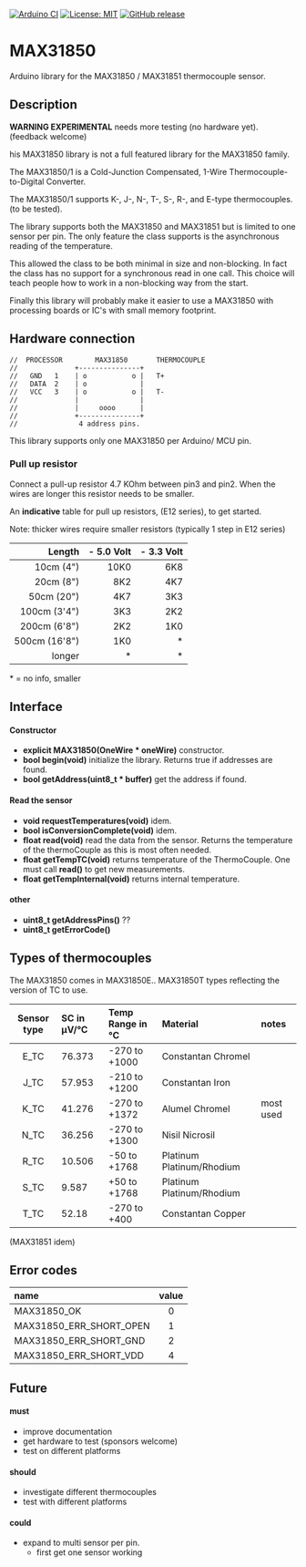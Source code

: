 
[![Arduino CI](https://github.com/RobTillaart/MAX31850/workflows/Arduino%20CI/badge.svg)](https://github.com/marketplace/actions/arduino_ci)
[![License: MIT](https://img.shields.io/badge/license-MIT-green.svg)](https://github.com/RobTillaart/MAX31850/blob/master/LICENSE)
[![GitHub release](https://img.shields.io/github/release/RobTillaart/MAX31850.svg?maxAge=3600)](https://github.com/RobTillaart/MAX31850/releases)

# MAX31850

Arduino library for the MAX31850 / MAX31851 thermocouple sensor.

## Description

**WARNING EXPERIMENTAL** needs more testing (no hardware yet).
(feedback welcome)

his MAX31850 library is not a full featured library for the MAX31850 family.

The MAX31850/1 is a Cold-Junction Compensated, 1-Wire Thermocouple-to-Digital Converter.

The MAX31850/1 supports K-, J-, N-, T-, S-, R-, and E-type thermocouples. (to be tested).

The library supports both the MAX31850 and MAX31851 but is limited to one sensor per pin.
The only feature the class supports is the asynchronous reading of the temperature.

This allowed the class to be both minimal in size and non-blocking. 
In fact the class has no support for a synchronous read in one call. 
This choice will teach people how to work in a non-blocking way from the start.

Finally this library will probably make it easier to use a MAX31850 with processing 
boards or IC's with small memory footprint.


## Hardware connection

```
//  PROCESSOR        MAX31850       THERMOCOUPLE
//              +---------------+
//   GND   1    | o           o |   T+
//   DATA  2    | o             |
//   VCC   3    | o           o |   T-
//              |               |
//              |     oooo      |
//              +---------------+
//               4 address pins.
```

This library supports only one MAX31850 per Arduino/ MCU pin.


### Pull up resistor

Connect a pull-up resistor 4.7 KOhm between pin3 and pin2. 
When the wires are longer this resistor needs to be smaller. 

An **indicative** table for pull up resistors, (E12 series), to get started.

Note: thicker wires require smaller resistors (typically 1 step in E12 series) 

| Length        | - 5.0 Volt  | - 3.3 Volt |
|--------------:|------------:|----------:|
| 10cm (4")     | 10K0  | 6K8 |
| 20cm (8")     |  8K2  | 4K7 |
| 50cm (20")    |  4K7  | 3K3 | 
| 100cm (3'4")  |  3K3  | 2K2 | 
| 200cm (6'8")  |  2K2  | 1K0 | 
| 500cm (16'8") |  1K0  | \*  |  
| longer        |    *  | \*  |

\* = no info, smaller 


## Interface

#### Constructor

- **explicit MAX31850(OneWire \* oneWire)** constructor.
- **bool begin(void)** initialize the library.
Returns true if addresses are found.
- **bool getAddress(uint8_t \* buffer)** get the address if found.

#### Read the sensor
- **void requestTemperatures(void)** idem.
- **bool isConversionComplete(void)** idem.
- **float read(void)** read the data from the sensor.
Returns the temperature of the thermoCouple as this is most often needed.
- **float getTempTC(void)** returns temperature of the ThermoCouple.
One must call **read()** to get new measurements.
- **float getTempInternal(void)** returns internal temperature.

#### other
- **uint8_t getAddressPins()** ??
- **uint8_t getErrorCode()**


## Types of thermocouples

The MAX31850 comes in MAX31850E.. MAX31850T types reflecting the version of TC to use.


| Sensor type | SC in µV/°C | Temp Range in °C | Material                  |  notes     |
|:-----------:|:------------|:-----------------|:--------------------------|:-----------|
|   E_TC      |    76.373   |   -270 to +1000  | Constantan Chromel        |
|   J_TC      |    57.953   |   -210 to +1200  | Constantan Iron           |
|   K_TC      |    41.276   |   -270 to +1372  | Alumel Chromel            | most used  |
|   N_TC      |    36.256   |   -270 to +1300  | Nisil Nicrosil            |
|   R_TC      |    10.506   |    -50 to +1768  | Platinum Platinum/Rhodium |
|   S_TC      |     9.587   |    +50 to +1768  | Platinum Platinum/Rhodium |
|   T_TC      |    52.18    |   -270 to +400   | Constantan Copper         |

(MAX31851 idem)


## Error codes

|  name                     |  value  |
|:--------------------------|:-------:|
| MAX31850_OK               |    0    |
| MAX31850_ERR_SHORT_OPEN   |    1    |
| MAX31850_ERR_SHORT_GND    |    2    |
| MAX31850_ERR_SHORT_VDD    |    4    |


## Future

#### must
- improve documentation
- get hardware to test (sponsors welcome)
- test on different platforms


#### should
- investigate different thermocouples 
- test with different platforms


#### could
- expand to multi sensor per pin. 
  - first get one sensor working



